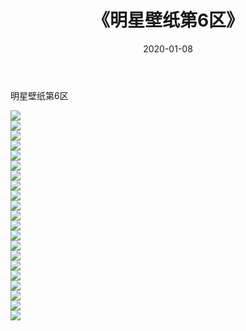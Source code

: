 ﻿---
layout: post
title:  《明星壁纸第6区》
date:   2020-01-08
img: http://img.660000.xyz/Sharelink/壁纸/明星壁纸/明星壁纸第6区/000-6.jpg
categories: [美女, 清纯, 唯美]
---

明星壁纸第6区

  ![](http://img.660000.xyz/Sharelink/壁纸/明星壁纸/126.jpg) <br> ![](http://img.660000.xyz/Sharelink/壁纸/明星壁纸/127.jpg) <br> ![](http://img.660000.xyz/Sharelink/壁纸/明星壁纸/128.jpg) <br> ![](http://img.660000.xyz/Sharelink/壁纸/明星壁纸/129.jpg) <br> ![](http://img.660000.xyz/Sharelink/壁纸/明星壁纸/130.jpg) <br> ![](http://img.660000.xyz/Sharelink/壁纸/明星壁纸/131.jpg) <br> ![](http://img.660000.xyz/Sharelink/壁纸/明星壁纸/132.jpg) <br> ![](http://img.660000.xyz/Sharelink/壁纸/明星壁纸/133.jpg) <br> ![](http://img.660000.xyz/Sharelink/壁纸/明星壁纸/134.jpg) <br> ![](http://img.660000.xyz/Sharelink/壁纸/明星壁纸/135.jpg) <br> ![](http://img.660000.xyz/Sharelink/壁纸/明星壁纸/136.jpg) <br> ![](http://img.660000.xyz/Sharelink/壁纸/明星壁纸/137.jpg) <br> ![](http://img.660000.xyz/Sharelink/壁纸/明星壁纸/138.jpg) <br> ![](http://img.660000.xyz/Sharelink/壁纸/明星壁纸/139.jpg) <br> ![](http://img.660000.xyz/Sharelink/壁纸/明星壁纸/140.jpg) <br> ![](http://img.660000.xyz/Sharelink/壁纸/明星壁纸/141.jpg) <br> ![](http://img.660000.xyz/Sharelink/壁纸/明星壁纸/142.jpg) <br> ![](http://img.660000.xyz/Sharelink/壁纸/明星壁纸/143.jpg) <br> ![](http://img.660000.xyz/Sharelink/壁纸/明星壁纸/144.jpg) <br> ![](http://img.660000.xyz/Sharelink/壁纸/明星壁纸/145.jpg) <br> ![](http://img.660000.xyz/Sharelink/壁纸/明星壁纸/146.jpg) <br>